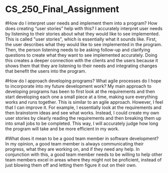 # CS_250_Final_Assignment
#How do I interpret user needs and implement them into a program? How does creating “user stories” help with this?
I accurately interpret user needs by listening to their stories about what they would like to see implemented. This is called "user stories", which is essentially what it sounds like. First, the user describes what they would like to see implemented in the program. Then, the person listening needs to be asking follow-up and clarifying questions to create what they want to see implemented accurately. Doing this creates a deeper connection with the clients and the users because it shows them that they are listening to their needs and integrating changes that benefit the users into the program.

#How do I approach developing programs? What agile processes do I hope to incorporate into my future development work?
My main approach to developing programs has been to first look at the requirements and then start developing each one a small piece at a time, making sure everything works and runs together. This is similar to an agile approach. However, I feel that I can improve it. For example, I essentially look at the requirements and then brainstorm ideas and see what works. Instead, I could create my own user stories by clearly reading the requirements and then breaking them up into small jobs to be completed. This way, I will accurately judge how long the program will take and be more efficient in my work.

#What does it mean to be a good team member in software development?
In my opinion, a good team member is always communicating their progress, what they are working on, and if they need any help. In conjunction with this, a good team member needs to be willing to help other team members excel in areas where they might not be proficient, instead of just blowing them off and letting them figure it out on their own.
